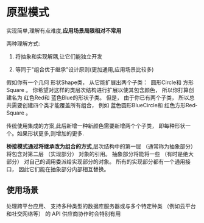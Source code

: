 # 原型模式

​实现简单,理解有点难度,**应用场景局限​相对不常用**

​两种理解方式:

1. ​将抽象和实现解耦,让它们能独立开发

2. ​等同于"组合优于继承"设计原则(​更加通用,应用场景比较多)

假如你有一个几何 形状Shape类， 从它能扩展出两个子类： ​ 圆形Circle和 方形Square 。 你希望对这样的类层次结构进行扩展以使其包含颜色， 所以你打算创建名为 红色Red和 蓝色Blue的形状子类。 但是， 由于你已有两个子类， 所以总共需要创建四个类才能覆盖所有组合， 例如 蓝色圆形Blue­Circle和 红色方形Red­Square 。

传统使用集成的方案,此后新增一种新颜色需要新增两个个子类， 即每种形状一个。如果形状更多,则增加的更多.

**桥接模式通过将继承改为组合的方式**,层次结构中的第一层 （通常称为抽象部分） 将包含对第二层 （实现部分） 对象的引用。 抽象部分将能将一些 （有时是绝大部分） 对自己的调用委派给实现部分的对象。 所有的实现部分都有一个通用接口， 因此它们能在抽象部分内部相互替换。

## 使用场景

处理跨平台应用、 支持多种类型的数据库服务器或与多个特定种类 （例如云平台和社交网络等） 的 API 供应商协作时会特别有用
